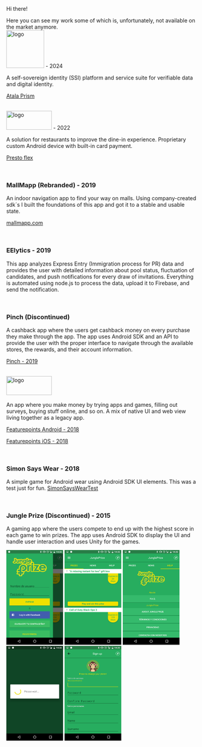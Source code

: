 Hi there!

Here you can see my work some of which is, unfortunately, not available on the market anymore.
</br>
<img src="https://atalaprism.io/images/atala-prism-logo-suite.svg" title="logo" width="100" height="100" /> - 2024

A self-sovereign identity (SSI) platform and service suite for verifiable data and digital identity.

<a href="https://atalaprism.io/" target="_blank">Atala Prism</a>

</br>
<img src="https://presto.com/wp-content/uploads/2023/01/logo.png" title="logo" width="120" height="50" /> - 2022

A solution for restaurants to improve the dine-in experience. Proprietary custom Android device with built-in card payment.

<a href="https://presto.com/flex/" target="_blank">Presto flex</a>

</br>
<h3>MallMapp (Rebranded) - 2019</h3>

An indoor navigation app to find your way on malls. Using company-created sdk´s I built the foundations of this app and got it to a stable and usable state.

<a href="https://mapsted.com/indoor-positioning-technology" target="_blank">mallmapp.com</a>

</br>
<h3>EElytics - 2019</h3>

This app analyzes Express Entry (Immigration process for PR) data and provides the user with detailed information about pool status, fluctuation of candidates, and push notifications for every draw of invitations.
Everything is automated using node.js to process the data, upload it to Firebase, and send the notification.

</br>
<h3>Pinch (Discontinued)</h3>

A cashback app where the users get cashback money on every purchase they make through the app.
The app uses Android SDK and an API to provide the user with the proper interface to navigate through the available stores, the rewards, and their account information.

<a href="https://github.com/cristiangoncas/Portfolio/blob/master/pinch/pinch.gif" target="_blank">Pinch - 2019</a>

</br>
<img src="https://cdn1.featurepoints.com/points/2.12.3/assets/images/landing/fp_logo_white.svg" title="logo" width="120" height="50" />

An app where you make money by trying apps and games, filling out surveys, buying stuff online, and so on. A mix of native UI and web view living together as a legacy app.

<a href="https://play.google.com/store/apps/details?id=com.tapgen.featurepoints&hl=en" target="_blank">Featurepoints Android - 2018</a>

<a href="https://itunes.apple.com/us/app/featurepoints/id1409722949?mt=8" target="_blank">Featurepoints iOS - 2018</a>

</br>
<h3>Simon Says Wear - 2018</h3>

A simple game for Android wear using Android SDK UI elements. This was a test just for fun.
<a href="https://github.com/cristiangoncas/SimonSaysWearTest" target="_blank">SimonSaysWearTest</a>

</br>
<h3>Jungle Prize (Discontinued) - 2015</h3>

A gaming app where the users compete to end up with the highest score in each game to win prizes.
The app uses Android SDK to display the UI and handle user interaction and uses Unity for the games.

<img src="/jungleprize/Screenshot_20160729-143228.png" title="screenshot 1" width="150" height="250" />  <img src="/jungleprize/Screenshot_20160729-143232.png" title="screenshot 1" width="150" height="250" />  <img src="/jungleprize/Screenshot_20160729-143244.png" title="screenshot 1" width="150" height="250" />  <img src="/jungleprize/Screenshot_20160729-143255.png" title="screenshot 1" width="150" height="250" />  <img src="/jungleprize/Screenshot_20160729-143332.png" title="screenshot 1" width="150" height="250" />

